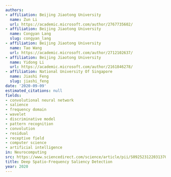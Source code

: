 ```yaml
---
authors:
- affiliation: Beijing Jiaotong University
  name: Zun Li
  url: https://academic.microsoft.com/author/2767735602/
- affiliation: Beijing Jiaotong University
  name: Congyan Lang
  slug: congyan_lang
- affiliation: Beijing Jiaotong University
  name: Tao Wang
  url: https://academic.microsoft.com/author/2712102637/
- affiliation: Beijing Jiaotong University
  name: Yidong Li
  url: https://academic.microsoft.com/author/2161846278/
- affiliation: National University Of Singapore
  name: Jiashi Feng
  slug: jiashi_feng
date: '2020-09-09'
estimated_citations: null
fields:
- convolutional neural network
- salience
- frequency domain
- wavelet
- discriminative model
- pattern recognition
- convolution
- residual
- receptive field
- computer science
- artificial intelligence
in: Neurocomputing
src: https://www.sciencedirect.com/science/article/pii/S0925231220313709
title: Deep Spatio-Frequency Saliency Detection
year: 2020
---
```

